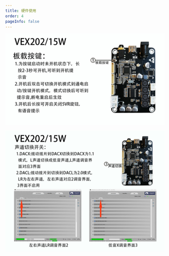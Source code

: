 ```yaml
---
title: 硬件使用
order: 4
pageInfo: false
---
```


![VEX40功能按键](/image/VEX105功能按键/15w.jpg)

![VEX40功能按键](/image/VEX105功能按键/15w模式切换.jpg)

<VidStack
  src="https://likeyou156156.online:9000/lky/VEX/VEX105_15W/video/15w完整版.webm"
/>
